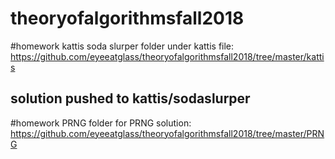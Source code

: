 # theoryofalgorithmsfall2018

#homework kattis
soda slurper folder under kattis file:
https://github.com/eyeeatglass/theoryofalgorithmsfall2018/tree/master/kattis

solution pushed to kattis/sodaslurper
------

#homework PRNG
folder for PRNG solution:
https://github.com/eyeeatglass/theoryofalgorithmsfall2018/tree/master/PRNG